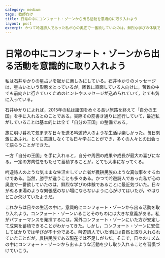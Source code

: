 ```yaml
---
category: medium
tags: 教師向け
title: 日常の中にコンフォート・ゾーンから出る活動を意識的に取り入れよう
layout: post
excerpt: かつて吟遊詩人であった私が心の奥底で一番欲していたのは，鮮烈な学びの体験であることに最近気づいた。日々がぬるま湯のような緊張感のない場にならないように心がけてはいたが，やはりどこか欠けていたようだ。
---
```

# 日常の中にコンフォート・ゾーンから出る活動を意識的に取り入れよう

私は石井ゆかりの星占いを密かに楽しみにしている。石井ゆかりのメッセージは，星占いという形態をとっているが，困難に直面している人向けに，苦難の中でも前向きに行きていくためのヒントやメッセージが込められていて，とても気に入っている。

石井ゆかりによれば，2015年の私は諸国をめぐる長い旅路を終えて「自分の王国」を手に入れるとのことである。実際その筋書き通りに進行していて，最近私がしていることは基本的には全て「自分の王国」の整備である。

旅に明け暮れて気ままな日々を送る吟遊詩人のような生活は楽しかった。毎日刺激にあふれ，とくに意識しなくても日々学ぶことができ，多くの人々との出会って語らうことができた。

一方「自分の王国」を手に入れると，自分や周囲の成果や成長が最大の喜びになる。一定の方向性をもたせて蓄積することが，とても大事になってくる。

吟遊詩人のような気ままな生活をしていた者が農耕民族のような真似事をするわけである。当然，勝手が違うことも多々ある。かつて吟遊詩人であった私が心の奥底で一番欲していたのは，鮮烈な学びの体験であることに最近気づいた。日々がぬるま湯のような緊張感のない場にならないように心がけてはいたが，やはりどこか欠けていたようだ。

これからは日々の生活の中に，意識的にコンフォート・ゾーンから出る活動を取り入れよう。コンフォート・ゾーンいることそのものには大きな意義がある。私がパフォーマンスを発揮するには，案外コンフォート・ゾーンにいた方が安定して成果を蓄積できることがわかってきた。しかし，コンフォート・ゾーンに安住してばかりでは学びが不十分である。吟遊詩人でいた頃には自然と取り入れられていたことだが，農耕民族である現在では不足しがちだ。そこで，日々のリズムの中にコンフォート・ゾーンから出るような活動を少し取り入れることを習慣づけていこう。